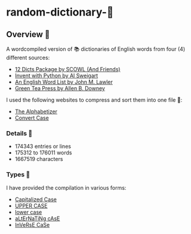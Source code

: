 # random-dictionary-📖
 ## **Overview** 🦅
 A wordcompiled version of 📚 dictionaries of English words from four (4) different sources:
 * [12 Dicts Package by SCOWL (And Friends)](http://wordlist.aspell.net/12dicts/)
 * [Invent with Python by Al Sweigart](https://inventwithpython.com/dictionary.txt)
 * [An English Word List by John M. Lawler](http://www-personal.umich.edu/~jlawler/wordlist.html)
 * [Green Tea Press by Allen B. Downey](https://greenteapress.com/thinkpython2/code/words.txt)

I used the following websites to compress and sort them into one file 📄:
* [The Alphabetizer](https://alphabetizer.flap.tv/) 
* [Convert Case](https://convertcase.net/)

 ### **Details** 🔢
  * 174343 entries or lines
  * 175312 to 176011 words
  * 1667519 characters


### **Types** 📂
I have provided the compilation in various forms:
* [Capitalized Case](https://raw.githubusercontent.com/pendraic/random-dictionary/main/dictionary_capitalized.txt)
* [UPPER CASE](https://raw.githubusercontent.com/pendraic/random-dictionary/main/dictionary_upper.txt)
* [lower case](https://raw.githubusercontent.com/pendraic/random-dictionary/main/dictionary_lower.txt)
* [aLtErNaTiNg cAsE](https://raw.githubusercontent.com/pendraic/random-dictionary/main/dictionary_alternating.txt)
* [InVeRsE CaSe](https://raw.githubusercontent.com/pendraic/random-dictionary/main/dictionary_inverse.txt)

